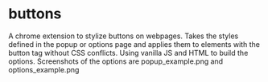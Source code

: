 # buttons
A chrome extension to stylize buttons on webpages. Takes the styles defined in the popup or options page and applies them to elements with the button tag without CSS conflicts. Using vanilla JS and HTML to build the options. Screenshots of the options are popup_example.png and options_example.png



